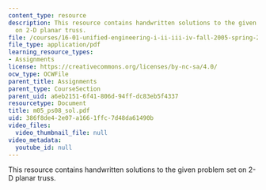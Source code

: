 ```yaml
---
content_type: resource
description: This resource contains handwritten solutions to the given problem set
  on 2-D planar truss.
file: /courses/16-01-unified-engineering-i-ii-iii-iv-fall-2005-spring-2006/386f8de42e07a1661ffc7d48da61490b_m05_ps08_sol.pdf
file_type: application/pdf
learning_resource_types:
- Assignments
license: https://creativecommons.org/licenses/by-nc-sa/4.0/
ocw_type: OCWFile
parent_title: Assignments
parent_type: CourseSection
parent_uid: a6eb2151-6f41-806d-94ff-dc83eb5f4337
resourcetype: Document
title: m05_ps08_sol.pdf
uid: 386f8de4-2e07-a166-1ffc-7d48da61490b
video_files:
  video_thumbnail_file: null
video_metadata:
  youtube_id: null
---
```

This resource contains handwritten solutions to the given problem set on 2-D planar truss.